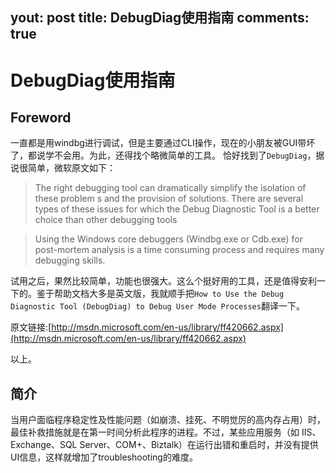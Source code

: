 yout: post
title: DebugDiag使用指南 
comments: true
---

# DebugDiag使用指南

## Foreword
一直都是用windbg进行调试，但是主要通过CLI操作，现在的小朋友被GUI带坏了，都说学不会用。为此，还得找个略微简单的工具。
恰好找到了`DebugDiag`，据说很简单，微软原文如下：
> The right debugging tool can dramatically simplify the isolation of these problem s and the provision of solutions. There are several types of these issues for which the Debug Diagnostic Tool  is a better choice than other debugging tools

> Using the Windows core debuggers (Windbg.exe or Cdb.exe) for post-mortem analysis is a time consuming process and requires many debugging skills.

试用之后，果然比较简单，功能也很强大。这么个挺好用的工具，还是值得安利一下的。鉴于帮助文档大多是英文版，我就顺手把`How to Use the Debug Diagnostic Tool (DebugDiag) to Debug User Mode Processes`翻译一下。

原文链接:[http://msdn.microsoft.com/en-us/library/ff420662.aspx](http://msdn.microsoft.com/en-us/library/ff420662.aspx)

以上。

## 简介
当用户面临程序稳定性及性能问题（如崩溃、挂死、不明觉厉的高内存占用）时，最佳补救措施就是在第一时间分析此程序的进程。不过，某些应用服务（如 IIS、Exchange、SQL Server、COM+、Biztalk）在运行出错和重启时，并没有提供UI信息，这样就增加了troubleshooting的难度。
